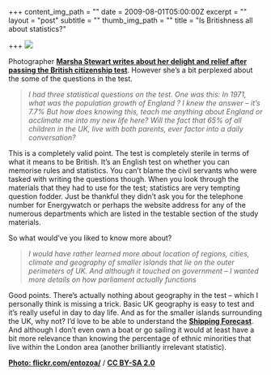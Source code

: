 +++
content_img_path = ""
date = 2009-08-01T05:00:00Z
excerpt = ""
layout = "post"
subtitle = ""
thumb_img_path = ""
title = "Is Britishness all about statistics?"

+++
![](/images/Notebook.jpg)

Photographer [**Marsha Stewart writes about her delight and relief after passing the British citizenship test**](http://prairie.typepad.com/my_weblog/2009/08/bits-and-pieces.html#tpe-action-posted-6a010536295671970c0115715c24da970c). However she’s a bit perplexed about the some of the questions in the test.

> _I had three statistical questions on the test. One was this: In 1971, what was the population growth of England ? I knew the answer – it’s 7.7% But how does knowing this, teach me anything about England or acclimate me into my new life here? Will the fact that 65% of all children in the UK, live with both parents, ever factor into a daily conversation?_

This is a completely valid point. The test is completely sterile in terms of what it means to be British. It’s an English test on whether you can memorise rules and statistics. You can’t blame the civil servants who were tasked with writing the questions though. When you look through the materials that they had to use for the test; statistics are very tempting question fodder. Just be thankful they didn’t ask you for the telephone number for Energywatch or perhaps the website address for any of the numerous departments which are listed in the testable section of the study materials.

So what would’ve you liked to know more about?

> _I would have rather learned more about location of regions, cities, climate and geography of smaller islands that lie on the outer perimeters of UK. And although it touched on government – I wanted more details on how parliament actually functions_

Good points. There’s actually nothing about geography in the test – which I personally think is missing a trick. Basic UK geography is easy to test and it’s really useful in day to day life. And as for the smaller islands surrounding the UK, why not? I’d love to be able to understand the [**Shipping Forecast**](https://en.wikipedia.org/wiki/Shipping_Forecast). And although I don’t even own a boat or go sailing it would at least have a bit more relevance than knowing the percentage of ethnic minorities that live within the London area (another brilliantly irrelevant statistic).

[**Photo: flickr.com/entozoa/**](https://www.flickr.com/photos/entozoa/) / [**CC BY-SA 2.0**](https://creativecommons.org/licenses/by-sa/2.0/)
